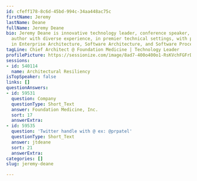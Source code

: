 ```yaml
---
id: cfeff178-8c6d-45bd-994c-34aa448ac75c
firstName: Jeremy
lastName: Deane
fullName: Jeremy Deane
bio: Jeremy Deane is innovative technology leader, conference speaker, and technical
  author with diverse experience, in premier technical settings, with proven expertise
  in Enterprise Architecture, Software Architecture, and Software Process Improvement.
tagLine: Chief Architect @ Foundation Medicine | Technology Leader
profilePicture: https://sessionize.com/image/8ad7-400o400o1-RsKVchFGFrD7oG6tuQLkvw.jpeg
sessions:
- id: 540114
  name: Architectural Resiliency
isTopSpeaker: false
links: []
questionAnswers:
- id: 59531
  question: Company
  questionType: Short_Text
  answer: Foundation Medicine, Inc.
  sort: 17
  answerExtra: 
- id: 59535
  question: 'Twitter handle with @ ex: @prpatel'
  questionType: Short_Text
  answer: jtdeane
  sort: 21
  answerExtra: 
categories: []
slug: jeremy-deane

---
```

